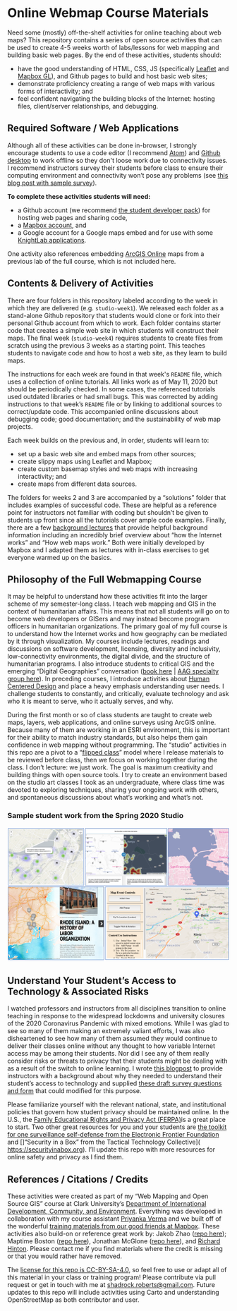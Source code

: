 # Online Webmap Course Materials
Need some (mostly) off-the-shelf activities for online teaching about web maps? This repository contains a series of open source activities that can be used to create 4-5 weeks worth of labs/lessons for web mapping and building basic web pages. By the end of these activities, students should:
- have the good understanding of HTML, CSS, JS (specifically [Leaflet](https://leafletjs.com/) and [Mapbox GL](https://docs.mapbox.com/help/glossary/mapbox-gl/)), and Github pages to build and host basic web sites;
- demonstrate proficiency creating a range of web maps with various forms of interactivity; and
- feel confident navigating the building blocks of the Internet: hosting files, client/server relationships, and debugging.

## Required Software / Web Applications
Although all of these activities can be done in-browser, I strongly encourage students to use a code editor (I recommend [Atom](https://atom.io)) and [Github desktop](https://desktop.github.com) to work offline so they don't loose work due to connectivity issues. I recommend instructors survey their students before class to ensure their computing environment and connectivity won’t pose any problems (see [this blog post with sample survey](https://medium.com/@Shadrock/teaching-in-the-time-of-corona-part-i-7bb97ce6c715)).

**To complete these activities students will need:**
- a Github account (we recommend [the student developer pack](https://education.github.com/pack)) for hosting web pages and sharing code,
- a [Mapbox account](https://www.mapbox.com), and
- a Google account for a Google maps embed and for use with some [KnightLab applications](https://knightlab.northwestern.edu/projects/).

 One activity also references embedding [ArcGIS Online](https://www.arcgis.com/index.html) maps from a previous lab of the full course, which is not included here.

## Contents & Delivery of Activities
There are four folders in this repository labeled according to the week in which they are delivered (e.g. `studio-week1`). We released each folder as a stand-alone Github repository that students would clone or fork into their personal Github account from which to work. Each folder contains starter code that creates a simple web site in which students will construct their maps. The final week (`studio-week4`) requires students to create files from scratch using the previous 3 weeks as a starting point. This teaches students to navigate code and how to host a web site, as they learn to build maps.

The instructions for each week are found in that week's `README` file, which uses a collection of online tutorials. All links work as of May 11, 2020 but should be periodically checked. In some cases, the referenced tutorials used outdated libraries or had small bugs. This was corrected by adding instructions to that week’s `README` file or by linking to additional sources to correct/update code. This accompanied online discussions about debugging code; good documentation; and the sustainability of web map projects.

Each week builds on the previous and, in order, students will learn to:
- set up a basic web site and embed maps from other sources;
- create slippy maps using Leaflet and Mapbox;
- create custom basemap styles and web maps with increasing interactivity; and
- create maps from different data sources.

The folders for weeks 2 and 3 are accompanied by a “solutions” folder that includes examples of successful code. These are helpful as a reference point for instructors not familiar with coding but shouldn’t be given to students up front since all the tutorials cover ample code examples. Finally, there are a few [background lectures](background-lectures/) that provide helpful background information including an incredibly brief overview about “how the Internet works” and “How web maps work.” Both were initially developed by Mapbox and I adapted them as lectures with in-class exercises to get everyone warmed up on the basics.

## Philosophy of the Full Webmapping Course
It may be helpful to understand how these activities fit into the larger scheme of my semester-long class. I teach web mapping and GIS in the context of humanitarian affairs. This means that not all students will go on to become web developers or GISers and may instead become program officers in humanitarian organizations. The primary goal of my full course is to understand how the Internet works and how geography can be mediated by it through visualization. My courses include lectures, readings and discussions on software development, licensing, diversity and inclusivity, low-connectivity environments, the digital divide, and the structure of humanitarian programs. I also introduce students to critical GIS and the emerging “Digital Geographies” conversation ([book here](https://uk.sagepub.com/en-gb/eur/digital-geographies/book258271) | [AAG specialty group here](https://twitter.com/digitalgeogsg)). In preceding courses, I introduce activities about [Human Centered Design](https://www.designkit.org/human-centered-design) and place a heavy emphasis understanding user needs. I challenge students to constantly, and critically, evaluate technology and ask who it is meant to serve, who it actually serves, and why.

During the first month or so of class students are taught to create web maps, layers, web applications, and online surveys using ArcGIS online. Because many of them are working in an ESRI environment, this is important for their ability to match industry standards, but also helps them gain confidence in web mapping without programming. The “studio” activities in this repo are a pivot to a “[flipped class](https://facultyinnovate.utexas.edu/flipped-classroom)” model where I release materials to be reviewed before class, then we focus on working together during the class. I don’t lecture: we just work. The goal is maximum creativity and building things with open source tools. I try to create an environment based on the studio art classes I took as an undergraduate, where class time was devoted to exploring techniques, sharing your ongoing work with others, and spontaneous discussions about what’s working and what’s not.

### Sample student work from the Spring 2020 Studio
![Screenshots of student work](images/IDCE_30262_studio_thumbnails.png)

## Understand Your Student’s Access to Technology & Associated Risks
I watched professors and instructors from all disciplines transition to online teaching in response to the widespread lockdowns and university closures of the 2020 Coronavirus Pandemic with mixed emotions. While I was glad to see so many of them making an extremely valiant efforts, I was also disheartened to see how many of them assumed they would continue to deliver their classes online without any thought to how variable Internet access may be among their students. Nor did I see any of them really consider risks or threats to privacy that their students might be dealing with as a result of the switch to online learning. I wrote [this blogpost](https://medium.com/@Shadrock/teaching-in-the-time-of-corona-part-i-7bb97ce6c715) to provide instructors with a background about why they needed to understand their student’s access to technology and supplied [these draft survey questions and form](https://docs.google.com/document/d/1xcArlcY3EIuTDKAoo4mizWZDsP6t8wpRSMFPTMnVDQU/edit) that could modified for this purpose.

Please familiarize yourself with the relevant national, state, and institutional policies that govern how student privacy should be maintained online. In the U.S., the [Family Educational Rights and Privacy Act (FERPA)](https://studentprivacy.ed.gov/?src=fpco)is a great place to start. Two other great resources for you and your students are [the toolkit for one surveillance self-defense from the Electronic Frontier Foundation]( https://ssd.eff.org) and []“Security in a Box” from the Tactical Technology Collective]( https://securityinabox.org). I’ll update this repo with more resources for online safety and privacy as I find them.   

## References / Citations / Credits
These activities were created as part of my “Web Mapping and Open Source GIS” course at Clark University’s [Department of International Development, Community, and Environment](https://www.clarku.edu/schools/idce/). Everything was developed in collaboration with my course assistant [Priyanka Verma](https://github.com/verma-priyanka/) and we built off of the wonderful [training materials from our good friends at Mapbox](https://github.com/mapbox/web-mapping-curriculum). These activities also build-on or reference great work by: Jakob Zhao ([repo here](https://github.com/jakobzhao/geog371)); Maptime Boston ([repo here](https://github.com/maptimeBoston/leaflet-intro)), Jonathan McGlone ([repo here](http://jmcglone.com/guides/github-pages/)), and [Richard Hinton](https://geography.columbian.gwu.edu/richard-hinton). Please contact me if you find materials where the credit is missing or that you would rather have removed.

The [license for this repo is CC-BY-SA-4.0](https://github.com/Shadrock/webmap-course/blob/master/LICENSE.md), so feel free to use or adapt all of this material in your class or training program! Please contribute via pull request or get in touch with me at shadrock.roberts@gmail.com. Future updates to this repo will include activities using Carto and understanding OpenStreetMap as both contributor and user.
